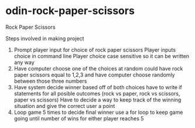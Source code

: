 # odin-rock-paper-scissors
Rock Paper Scissors

Steps involved in making project
1. Prompt player input for choice of rock paper scissors
    Player inputs choice in command line
    Player choice case sensitive so it can be written any way
2. Have computer choose one of the choices at random
    could have rock paper scissors equal to 1,2,3 and have computer choose randomly between those three numbers
3. Have system decide winner based off of both choices
    have to write if statements for all posible outcomes (rock vs paper, rock vs scissors, paper vs scissors)
    Have to decide a way to keep track of the winning situation and give the correct user a point
4. Loop game 5 times to decide final winner
    use a for loop to keep game going until number of wins for either player reaches 5